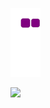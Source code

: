 
![snake gif](https://github.com/berni23/berni23/blob/output/github-contribution-grid-snake.gif)



<img src ="https://media4.giphy.com/media/du3J3cXyzhj75IOgvA/giphy.gif?cid=790b76110d7e7df8be7cf962e6b73be43b070762fe3c2cc6&rid=giphy.gif&ct=g"/>





<!--
**berni23/berni23** is a ✨ _special_ ✨ repository because its `README.md` (this file) appears on your GitHub profile.

Here are some ideas to get you started:

- 🔭 I’m currently working on ...
- 🌱 I’m currently learning ...
- 👯 I’m looking to collaborate on ...
- 🤔 I’m looking for help with ...
- 💬 Ask me about ...
- 📫 How to reach me: ...
- 😄 Pronouns: ...
- ⚡ Fun fact: ...
-->
